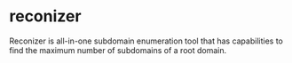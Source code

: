 # reconizer
Reconizer is all-in-one subdomain enumeration tool that has capabilities to find the maximum number of subdomains of a root domain.
